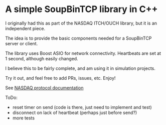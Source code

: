 # A simple SoupBinTCP library in C++

I originally had this as part of the NASDAQ ITCH/OUCH library, but it is an independent piece.

The idea is to provide the basic components needed for a SoupBinTCP server or client.

The library uses Boost ASIO for network connectivity. Heartbeats are set at 1 second, although easily changed.

I believe this to be fairly complete, and am using it in simulation projects. 

Try it out, and feel free to add PRs, issues, etc. Enjoy!

See [NASDAQ protocol documentation](https://www.nasdaq.com/docs/SoupBinTCP%204.0.pdf)

ToDo:
- reset timer on send (code is there, just need to implement and test)
- disconnect on lack of heartbeat (perhaps just before send?)
- more tests